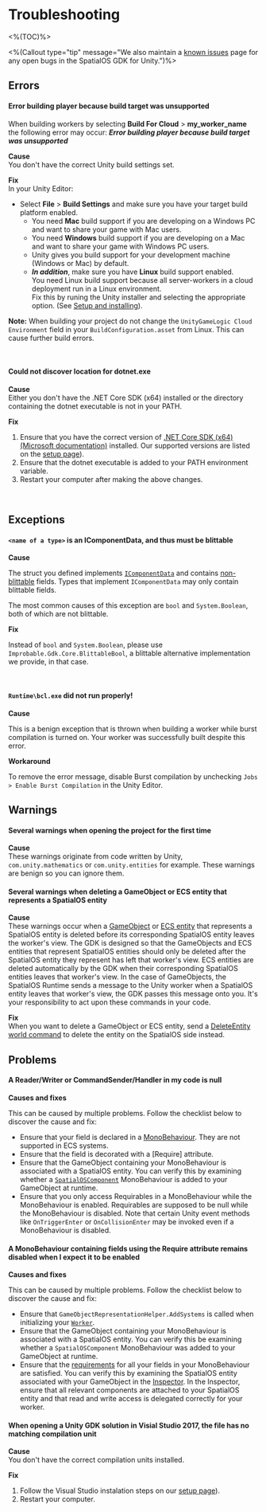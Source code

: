 [//]: # (TODO - tech writer pass)

# Troubleshooting

<%(TOC)%>

<%(Callout type="tip" message="We also maintain a [known issues]({{urlRoot}}/known-issues) page for any open bugs in the SpatialOS GDK for Unity.")%>

## Errors

#### Error building player because build target was unsupported
When building workers by selecting **Build For Cloud** > **my_worker_name** the following error may occur:
**_Error building player because build target was unsupported_**</br>

**Cause**<br/>
 You don't have the correct Unity build settings set.<br/>

**Fix**<br/>
 In your Unity Editor:

* Select **File** > **Build Settings** and make sure you have your target build platform enabled. <br/>
  * You need **Mac** build support if you are developing on a Windows PC and want to share your game with Mac users.
  * You need **Windows** build support if you are developing on a Mac and want to share your game with Windows PC users. 
  * Unity gives you build support for your development machine (Windows or Mac) by default.
  * _**In addition**_, make sure you have **Linux** build support enabled.<br/> 
 You need Linux build support because all server-workers in a cloud deployment run in a Linux environment. 
 <br/>Fix this by runing the Unity installer and selecting the appropriate option. (See [Setup and installing]({{urlRoot}}/setup-and-installing#set-up-your-machine)).
 
 **Note:** When building your project do not change the `UnityGameLogic Cloud Environment` field in your `BuildConfiguration.asset` from Linux. This can cause further build errors.

<br/>

#### Could not discover location for dotnet.exe

**Cause**<br/>
Either you don't have the .NET Core SDK (x64) installed or the directory containing the dotnet executable is not in your PATH.

**Fix**<br/>

1. Ensure that you have the correct version of [.NET Core SDK (x64)(Microsoft documentation)](https://www.microsoft.com/net/download/dotnet-core/) installed. Our supported versions are listed on the [setup page]({{urlRoot}}/setup-and-installing#set-up-your-machine)).
1. Ensure that the dotnet executable is added to your PATH environment variable.
1. Restart your computer after making the above changes.

<br/>

## Exceptions

#### `<name of a type>` is an IComponentData, and thus must be blittable

**Cause**<br/>

The struct you defined implements [`IComponentData`](https://github.com/Unity-Technologies/EntityComponentSystemSamples/blob/132f511a0f36d2bb422fc807cb3a808ea18d7df5/Documentation/content/ecs_in_detail.md#icomponentdata) and contains [non-blittable](https://docs.microsoft.com/en-us/dotnet/framework/interop/blittable-and-non-blittable-types) fields. Types that implement
`IComponentData` may only contain blittable fields.

The most common causes of this exception are `bool` and `System.Boolean`, both of which are not blittable.

**Fix**<br/>

 Instead of `bool` and `System.Boolean`, please use `Improbable.Gdk.Core.BlittableBool`, a blittable alternative implementation we provide, in that case.

<br/>

#### `Runtime\bcl.exe` did not run properly!

**Cause**<br/>

This is a benign exception that is thrown when building a worker while burst compilation is turned on. Your worker was successfully built despite this error.

**Workaround**<br/>

To remove the error message, disable Burst compilation by unchecking `Jobs > Enable Burst Compilation` in the Unity Editor.

## Warnings

#### Several warnings when opening the project for the first time

**Cause**<br/>
These warnings originate from code written by Unity, `com.unity.mathematics` or `com.unity.entities` for example. These warnings are benign so you can ignore them.

#### Several warnings when deleting a GameObject or ECS entity that represents a SpatialOS entity

**Cause**<br/>
These warnings occur when a [GameObject]({{urlRoot}}/content/glossary#gameobject) or [ECS entity]({{urlRoot}}/content/glossary#unity-ecs-entity) that represents a SpatialOS entity is deleted before its corresponding SpatialOS entity leaves the worker's view. The GDK is designed so that the GameObjects and ECS entities that represent SpatialOS entities should only be deleted after the SpatialOS entity they represent has left that worker's view. ECS entities are deleted automatically by the GDK when their corresponding SpatialOS entities leaves that worker's view. In the case of GameObjects, the SpatialOS Runtime sends a message to the Unity worker when a SpatialOS entity leaves that worker's view, the GDK passes this message onto you. It's your responsibility to act upon these commands in your code.

**Fix**<br/>
When you want to delete a GameObject or ECS entity, send a [DeleteEntity world command]({{urlRoot}}/content/gameobject/world-commands.md) to delete the entity on the SpatialOS side instead.

## Problems

#### A Reader/Writer or CommandSender/Handler in my code is null

**Causes and fixes**<br/>

This can be caused by multiple problems. Follow the checklist below to discover the cause and fix:

  * Ensure that your field is declared in a [MonoBehaviour]({{urlRoot}}/content/glossary#monobehaviour). They are not supported in ECS systems.
  * Ensure that the field is decorated with a [Require] attribute.
  * Ensure that the GameObject containing your MonoBehaviour is associated with a SpatialOS entity. You can verify this by examining whether a [`SpatialOSComponent`]({{urlRoot}}/content/glossary#spatialos-component) MonoBehaviour is added to your GameObject at runtime.
  * Ensure that you only access Requirables in a MonoBehaviour while the MonoBehaviour is enabled. Requirables are supposed to be null while the MonoBehaviour is disabled. Note that certain Unity event methods like `OnTriggerEnter` or `OnCollisionEnter` may be invoked even if a MonoBehaviour is disabled.

#### A MonoBehaviour containing fields using the Require attribute remains disabled when I expect it to be enabled

**Causes and fixes**<br/>

This can be caused by multiple problems. Follow the checklist below to discover the cause and fix:

  * Ensure that `GameObjectRepresentationHelper.AddSystems` is called when initializing your [`Worker`]({{urlRoot}}/content/glossary#worker).
  * Ensure that the GameObject containing your MonoBehaviour is associated with a SpatialOS entity. You can verify this be examining whether a `SpatialOSComponent` MonoBehaviour was added to your GameObject at runtime.
  * Ensure that the [requirements]({{urlRoot}}/content/gameobject/interact-spatialos-monobehaviours) for all your fields in your MonoBehaviour are satisfied. You can verify this by examining the SpatialOS entity associated with your GameObject in the [Inspector]({{urlRoot}}/content/glossary#inspector). In the Inspector, ensure that all relevant components are attached to your SpatialOS entity and that read and write access is delegated correctly for your worker.

#### When opening a Unity GDK solution in Visial Studio 2017, the file has no matching compilation unit

**Cause**<br/>
You don't have the correct compilation units installed.

**Fix**<br/>

1. Follow the Visual Studio instalation steps on our [setup page]({{urlRoot}}/setup-and-installing#set-up-your-machine)).
1. Restart your computer.